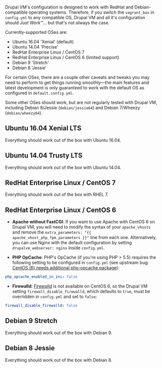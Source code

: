 Drupal VM's configuration is designed to work with RedHat and Debian-compatible operating systems. Therefore, if you switch the `vagrant_box` in `config.yml` to any compatible OS, Drupal VM and all it's configuration should _Just Work™_... but that's not always the case.

Currently-supported OSes are:

  - Ubuntu 16.04 'Xenial' (default)
  - Ubuntu 14.04 'Precise'
  - RedHat Enterprise Linux / CentOS 7
  - RedHat Enterprise Linux / CentOS 6 (limited support)
  - Debian 9 'Stretch'
  - Debian 8 'Jessie'

For certain OSes, there are a couple other caveats and tweaks you may need to perform to get things running smoothly—the main features and latest development is only guaranteed to work with the default OS as configured in `default.config.yml`.

Some other OSes should work, but are not regularly tested with Drupal VM, including Debian 8/Jessie (`debian/jessie64`) and Debian 7/Wheezy (`debian/wheezy64`).

## Ubuntu 16.04 Xenial LTS

Everything should work out of the box with Ubuntu 16.04.

## Ubuntu 14.04 Trusty LTS

Everything should work out of the box with Ubuntu 14.04.

## RedHat Enterprise Linux / CentOS 7

Everything should work out of the box with RHEL 7.

## RedHat Enterprise Linux / CentOS 6

- **Apache without FastCGI**: If you want to use Apache with CentOS 6 on Drupal VM, you will need to modify the syntax of your `apache_vhosts` and remove the `extra_parameters: "{{ apache_vhost_php_fpm_parameters }}"` line from each one. Alternatively, you can use Nginx with the default configuration by setting `drupalvm_webserver: nginx` inside `config.yml`.

- **PHP OpCache**: PHP's OpCache (if you're using PHP > 5.5) requires the following setting to be configured in `config.yml` (see upstream bug: [CentOS (6) needs additional php-opcache package](https://github.com/geerlingguy/ansible-role-php/issues/39)):

```yaml
php_opcache_enabled_in_ini: false
```

- **Firewalld**: [Firewalld](http://www.firewalld.org/) is not available on CentOS 6, so the Drupal VM setting `firewall_disable_firewalld`, which defaults to `true`, must be overridden in `config.yml` and set to `false`:

```yaml
firewall_disable_firewalld: false
```

## Debian 9 Stretch

Everything should work out of the box with Debian 9.

## Debian 8 Jessie

Everything should work out of the box with Debian 8.
